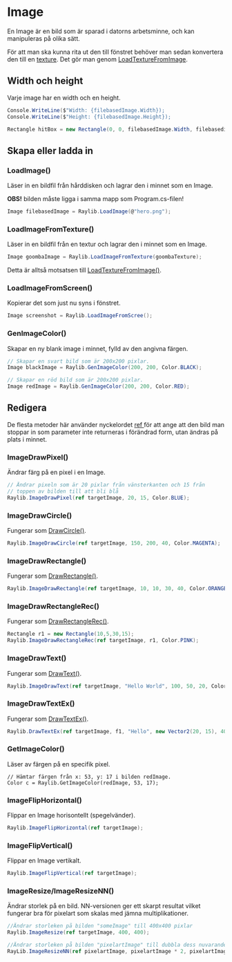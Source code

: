 # Image

En Image är en bild som är sparad i datorns arbetsminne, och kan manipuleras på olika sätt.

För att man ska kunna rita ut den till fönstret behöver man sedan konvertera den till en [texture](image.md#texture). Det gör man genom [LoadTextureFromImage](image.md#loadtexturefromimage).

## Width och height

Varje image har en width och en height.

```csharp
Console.WriteLine($"Width: {filebasedImage.Width});
Console.WriteLine($"Height: {filebasedImage.Height});

Rectangle hitBox = new Rectangle(0, 0, filebasedImage.Width, filebasedimage.Height);
```

## Skapa eller ladda in

### LoadImage()

Läser in en bildfil från hårddisken och lagrar den i minnet som en Image.

**OBS!** bilden måste ligga i samma mapp som Program.cs-filen!

```csharp
Image filebasedImage = Raylib.LoadImage(@"hero.png");
```

### LoadImageFromTexture()

Läser in en bildfil från en textur och lagrar den i minnet som en Image.

```csharp
Image goombaImage = Raylib.LoadImageFromTexture(goombaTexture);
```

Detta är alltså motsatsen till [LoadTextureFromImage()](texture.md#loadtexturefromimage).

### LoadImageFromScreen()

Kopierar det som just nu syns i fönstret.

```csharp
Image screenshot = Raylib.LoadImageFromScree();
```

### GenImageColor()

Skapar en ny blank image i minnet, fylld av den angivna färgen.

```csharp
// Skapar en svart bild som är 200x200 pixlar.
Image blackImage = Raylib.GenImageColor(200, 200, Color.BLACK);

// Skapar en röd bild som är 200x200 pixlar.
Image redImage = Raylib.GenImageColor(200, 200, Color.RED);
```

## Redigera

De flesta metoder här använder nyckelordet [ref ](../../../grundlaeggande/reference-vs-value-types.md#out-och-ref)för att ange att den bild man stoppar in som parameter inte returneras i förändrad form, utan ändras på plats i minnet.

### ImageDrawPixel()

Ändrar färg på en pixel i en Image.

```csharp
// Ändrar pixeln som är 20 pixlar från vänsterkanten och 15 från 
// toppen av bilden till att bli blå
Raylib.ImageDrawPixel(ref targetImage, 20, 15, Color.BLUE);
```

### ImageDrawCircle()

Fungerar som [DrawCircle()](../geometriska-former.md#drawcircle).

```csharp
Raylib.ImageDrawCircle(ref targetImage, 150, 200, 40, Color.MAGENTA);
```

### ImageDrawRectangle()

Fungerar som [DrawRectangle()](../geometriska-former.md#drawrectangle).

```csharp
Raylib.ImageDrawRectangle(ref targetImage, 10, 10, 30, 40, Color.ORANGE);
```

### ImageDrawRectangleRec()

Fungerar som [DrawRectangleRec()](../geometriska-former.md#drawrectanglerec).

```csharp
Rectangle r1 = new Rectangle(10,5,30,15);
Raylib.ImageDrawRectangleRec(ref targetImage, r1, Color.PINK);
```

### ImageDrawText()

Fungerar som [DrawText()](../text.md#drawtext).

```csharp
Raylib.ImageDrawText(ref targetImage, "Hello World", 100, 50, 20, Color.ORANGE);
```

### ImageDrawTextEx()

Fungerar som [DrawTextEx()](../text.md#drawtextex).

```csharp
Raylib.DrawTextEx(ref targetImage, f1, "Hello", new Vector2(20, 15), 40,0,Color.BLACK);
```

### GetImageColor()

Läser av färgen på en specifik pixel.

```
// Hämtar färgen från x: 53, y: 17 i bilden redImage.
Color c = Raylib.GetImageColor(redImage, 53, 17);
```

### ImageFlipHorizontal()

Flippar en Image horisontellt (spegelvänder).

```csharp
Raylib.ImageFlipHorizontal(ref targetImage);
```

### ImageFlipVertical()

Flippar en Image vertikalt.

```csharp
Raylib.ImageFlipVertical(ref targetImage);
```

### ImageResize/ImageResizeNN()

Ändrar storlek på en bild. NN-versionen ger ett skarpt resultat vilket fungerar bra för pixelart som skalas med jämna multiplikationer.

```csharp
//Ändrar storleken på bilden "someImage" till 400x400 pixlar
Raylib.ImageResize(ref targetImage, 400, 400);

//Ändrar storleken på bilden "pixelartImage" till dubbla dess nuvarande storlek
RayLib.ImageResizeNN(ref pixelartImage, pixelartImage * 2, pixelartImage * 2);
```
